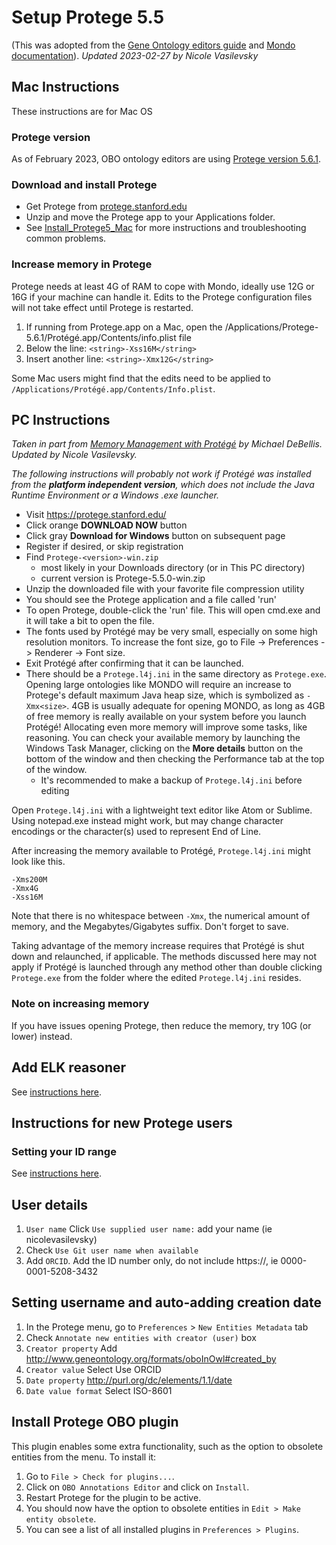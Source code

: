 # Setup Protege 5.5

(This was adopted from the [Gene Ontology editors guide](http://wiki.geneontology.org/index.php/Protege5_5_setup_for_GO_Eds) and [Mondo documentation](https://mondo.readthedocs.io/en/latest/editors-guide/a-protege-setup/)). _Updated 2023-02-27 by Nicole Vasilevsky_

## Mac Instructions

These instructions are for Mac OS

### Protege version

As of February 2023, OBO ontology editors are using [Protege version 5.6.1](https://github.com/protegeproject/protege-distribution/releases).

### Download and install Protege

- Get Protege from [protege.stanford.edu](https://protege.stanford.edu/)
- Unzip and move the Protege app to your Applications folder.
- See [Install_Protege5_Mac](https://protegewiki.stanford.edu/wiki/Install_Protege5_Mac) for more instructions and troubleshooting common problems.

### Increase memory in Protege

Protege needs at least 4G of RAM to cope with Mondo, ideally use 12G or 16G if your machine can handle it. Edits to the Protege configuration files will not take effect until Protege is restarted.

1. If running from Protege.app on a Mac, open the /Applications/Protege-5.6.1/Protégé.app/Contents/info.plist file
1. Below the line: `<string>-Xss16M</string>`
1. Insert another line: `<string>-Xmx12G</string>`

Some Mac users might find that the edits need to be applied to `/Applications/Protégé.app/Contents/Info.plist`.

## PC Instructions

_Taken in part from [Memory Management with Protégé](https://www.michaeldebellis.com/post/memory-management-with-prot%C3%A9g%C3%A9) by Michael DeBellis. Updated by Nicole Vasilevsky._

_The following instructions will probably not work if Protégé was installed from the **platform independent version**, which does not include the Java Runtime Environment or a Windows .exe launcher._

- Visit https://protege.stanford.edu/
- Click orange **DOWNLOAD NOW** button
- Click gray **Download for Windows** button on subsequent page
- Register if desired, or skip registration 
- Find `Protege-<version>-win.zip`
  - most likely in your Downloads directory (or in This PC directory)
  - current version is Protege-5.5.0-win.zip
- Unzip the downloaded file with your favorite file compression utility
- You should see the Protege application and a file called 'run'
- To open Protege, double-click the 'run' file. This will open cmd.exe and it will take a bit to open the file.
- The fonts used by Protégé may be very small, especially on some high resolution monitors. To increase the font size, go to  File -> Preferences -> Renderer -> Font size.
- Exit Protégé after confirming that it can be launched.
- There should be a `Protege.l4j.ini` in the same directory as `Protege.exe`. Opening large ontologies like MONDO will require an increase to Protege's default maximum Java heap size, which is symbolized as `-Xmx<size>`. 4GB is usually adequate for opening MONDO, as long as 4GB of free memory is really available on your system before you launch Protégé! Allocating even more memory will improve some tasks, like reasoning. You can check your available memory by launching the Windows Task Manager, clicking on the **More details** button on the bottom of the window and then checking the Performance tab at the top of the window.
  - It's recommended to make a backup of `Protege.l4j.ini` before editing

Open `Protege.l4j.ini` with a lightweight text editor like Atom or Sublime. Using notepad.exe instead might work, but may change character encodings or the character(s) used to represent End of Line.  

After increasing the memory available to Protégé, `Protege.l4j.ini` might look like this. 

```
-Xms200M
-Xmx4G
-Xss16M
```

Note that there is no whitespace between `-Xmx`, the numerical amount of memory, and the Megabytes/Gigabytes suffix. Don't forget to save. 

Taking advantage of the memory increase requires that Protégé is shut down and relaunched, if applicable. The methods discussed here may not apply if Protégé  is launched through any method other than double clicking `Protege.exe` from the folder where the edited `Protege.l4j.ini` resides.

### Note on increasing memory

If you have issues opening Protege, then reduce the memory, try 10G (or lower) instead.

## Add ELK reasoner

See [instructions here](https://oboacademy.github.io/obook/howto/installing-elk-in-protege/).

## Instructions for new Protege users

### Setting your ID range

See [instructions here](https://oboacademy.github.io/obook/howto/idrange/).

## User details

1. `User name` Click `Use supplied user name:` add your name (ie nicolevasilevsky)
2. Check `Use Git user name when available`
3. Add `ORCID`. Add the ID number only, do not include https://, ie 0000-0001-5208-3432

## Setting username and auto-adding creation date

1. In the Protege menu, go to `Preferences` > `New Entities Metadata` tab
2. Check `Annotate new entities with creator (user)` box
3. `Creator property` Add http://www.geneontology.org/formats/oboInOwl#created_by
4. `Creator value` Select Use ORCID
5. `Date property` http://purl.org/dc/elements/1.1/date
6. `Date value format` Select ISO-8601

## Install Protege OBO plugin

This plugin enables some extra functionality, such as the option to obsolete entities from the menu. To install it:

1. Go to `File > Check for plugins...`.
2. Click on `OBO Annotations Editor` and click on `Install`.
3. Restart Protege for the plugin to be active.
4. You should now have the option to obsolete entities in `Edit > Make entity obsolete`.
5. You can see a list of all installed plugins in `Preferences > Plugins`.
